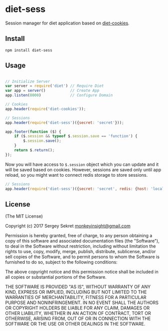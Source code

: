 # diet-sess
Session manager for diet application based on [diet-cookies](https://www.npmjs.com/package/diet-cookies).

## **Install**
```
npm install diet-sess
```

## **Usage**
```js

// Initialize Server
var server = require('diet') // Require Diet
var app = server()           // Create App
app.listen(8000)             // Configure Domain

// Cookies
app.header(require('diet-cookies'));

// Sessions
app.header(require('diet-sess')({secret: 'secret'}));

app.footer(function ($) {
    if ($.session && typeof $.session.save == 'function') {
        $.session.save();
    }
    return $.return();
});
```

Now you will have access to `$.session` object which you can update and it will be saved based on cookies. However, sessions are saved only until app reload, so you might want to connect redis storage to store sessions.

```js
// Sessions
app.header(require('diet-sess')({secret: 'secret', redis: {host: 'localhost'}}));
```

## **License**

(The MIT License)

Copyright (c) 2017 Sergey Sekret <monkeyinsight@gmail.com>

Permission is hereby granted, free of charge, to any person obtaining a copy of this software and associated documentation files (the "Software"), to deal in the Software without restriction, including without limitation the rights to use, copy, modify, merge, publish, distribute, sublicense, and/or sell copies of the Software, and to permit persons to whom the Software is furnished to do so, subject to the following conditions:

The above copyright notice and this permission notice shall be included in all copies or substantial portions of the Software.

THE SOFTWARE IS PROVIDED "AS IS", WITHOUT WARRANTY OF ANY KIND, EXPRESS OR IMPLIED, INCLUDING BUT NOT LIMITED TO THE WARRANTIES OF MERCHANTABILITY, FITNESS FOR A PARTICULAR PURPOSE AND NONINFRINGEMENT. IN NO EVENT SHALL THE AUTHORS OR COPYRIGHT HOLDERS BE LIABLE FOR ANY CLAIM, DAMAGES OR OTHER LIABILITY, WHETHER IN AN ACTION OF CONTRACT, TORT OR OTHERWISE, ARISING FROM, OUT OF OR IN CONNECTION WITH THE SOFTWARE OR THE USE OR OTHER DEALINGS IN THE SOFTWARE.
